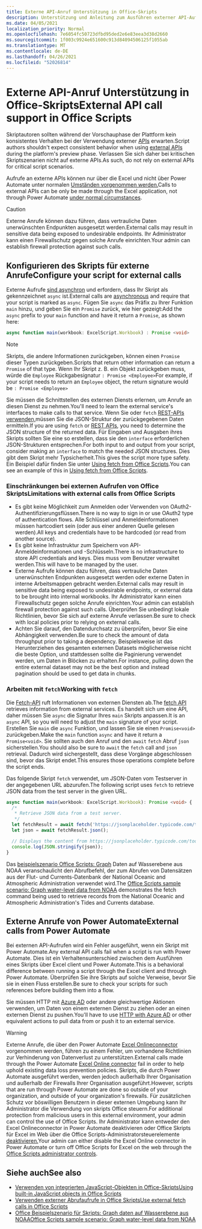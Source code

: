 ```yaml
---
title: Externe API-Anruf Unterstützung in Office-Skripts
description: Unterstützung und Anleitung zum Ausführen externer API-Aufrufe in einem Office Skripts.
ms.date: 04/05/2021
localization_priority: Normal
ms.openlocfilehash: 7e6054fc50723dfbd95ded2e6e83eea3d38d2660
ms.sourcegitcommit: 1f003c9924e651600c913d84094506125f1055ab
ms.translationtype: MT
ms.contentlocale: de-DE
ms.lasthandoff: 04/26/2021
ms.locfileid: "52026814"
---
```

# <a name="external-api-call-support-in-office-scripts"></a><span data-ttu-id="d3ec7-103">Externe API-Anruf Unterstützung in Office-Skripts</span><span class="sxs-lookup"><span data-stu-id="d3ec7-103">External API call support in Office Scripts</span></span>

<span data-ttu-id="d3ec7-104">Skriptautoren sollten während der Vorschauphase der Plattform kein konsistentes Verhalten bei der Verwendung externer [APIs](https://developer.mozilla.org/docs/Web/API) erwarten.</span><span class="sxs-lookup"><span data-stu-id="d3ec7-104">Script authors shouldn't expect consistent behavior when using [external APIs](https://developer.mozilla.org/docs/Web/API) during the platform's preview phase.</span></span> <span data-ttu-id="d3ec7-105">Verlassen Sie sich daher bei kritischen Skriptszenarien nicht auf externe APIs.</span><span class="sxs-lookup"><span data-stu-id="d3ec7-105">As such, do not rely on external APIs for critical script scenarios.</span></span>

<span data-ttu-id="d3ec7-106">Aufrufe an externe APIs können nur über die Excel und nicht über Power Automate unter normalen [Umständen vorgenommen werden.](#external-calls-from-power-automate)</span><span class="sxs-lookup"><span data-stu-id="d3ec7-106">Calls to external APIs can be only be made through the Excel application, not through Power Automate [under normal circumstances](#external-calls-from-power-automate).</span></span>

> [!CAUTION]
> <span data-ttu-id="d3ec7-107">Externe Anrufe können dazu führen, dass vertrauliche Daten unerwünschten Endpunkten ausgesetzt werden.</span><span class="sxs-lookup"><span data-stu-id="d3ec7-107">External calls may result in sensitive data being exposed to undesirable endpoints.</span></span> <span data-ttu-id="d3ec7-108">Ihr Administrator kann einen Firewallschutz gegen solche Anrufe einrichten.</span><span class="sxs-lookup"><span data-stu-id="d3ec7-108">Your admin can establish firewall protection against such calls.</span></span>

## <a name="configure-your-script-for-external-calls"></a><span data-ttu-id="d3ec7-109">Konfigurieren des Skripts für externe Anrufe</span><span class="sxs-lookup"><span data-stu-id="d3ec7-109">Configure your script for external calls</span></span>

<span data-ttu-id="d3ec7-110">Externe Aufrufe [sind asynchron](https://developer.mozilla.org/docs/Learn/JavaScript/Asynchronous/Async_await) und erfordern, dass Ihr Skript als gekennzeichnet `async` ist.</span><span class="sxs-lookup"><span data-stu-id="d3ec7-110">External calls are [asynchronous](https://developer.mozilla.org/docs/Learn/JavaScript/Asynchronous/Async_await) and require that your script is marked as `async`.</span></span> <span data-ttu-id="d3ec7-111">Fügen Sie `async` das Präfix zu Ihrer Funktion `main` hinzu, und geben Sie ein `Promise` zurück, wie hier gezeigt:</span><span class="sxs-lookup"><span data-stu-id="d3ec7-111">Add the `async` prefix to your `main` function and have it return a `Promise`, as shown here:</span></span>

```typescript
async function main(workbook: ExcelScript.Workbook) : Promise <void>
```

> [!NOTE]
> <span data-ttu-id="d3ec7-112">Skripts, die andere Informationen zurückgeben, können einen `Promise` dieser Typen zurückgeben.</span><span class="sxs-lookup"><span data-stu-id="d3ec7-112">Scripts that return other information can return a `Promise` of that type.</span></span> <span data-ttu-id="d3ec7-113">Wenn Ihr Skript z. B. ein Objekt zurückgeben muss, würde die `Employee` Rückgabesignatur `: Promise <Employee>`</span><span class="sxs-lookup"><span data-stu-id="d3ec7-113">For example, if your script needs to return an `Employee` object, the return signature would be `: Promise <Employee>`</span></span>

<span data-ttu-id="d3ec7-114">Sie müssen die Schnittstellen des externen Diensts erlernen, um Anrufe an diesen Dienst zu nehmen.</span><span class="sxs-lookup"><span data-stu-id="d3ec7-114">You'll need to learn the external service's interfaces to make calls to that service.</span></span> <span data-ttu-id="d3ec7-115">Wenn Sie oder `fetch` [REST-APIs verwenden,](https://wikipedia.org/wiki/Representational_state_transfer)müssen Sie die JSON-Struktur der zurückgegebenen Daten ermitteln.</span><span class="sxs-lookup"><span data-stu-id="d3ec7-115">If you are using `fetch` or [REST APIs](https://wikipedia.org/wiki/Representational_state_transfer), you need to determine the JSON structure of the returned data.</span></span> <span data-ttu-id="d3ec7-116">Für Eingaben und Ausgaben ihres Skripts sollten Sie eine so erstellen, dass sie den `interface` erforderlichen JSON-Strukturen entsprechen.</span><span class="sxs-lookup"><span data-stu-id="d3ec7-116">For both input to and output from your script, consider making an `interface` to match the needed JSON structures.</span></span> <span data-ttu-id="d3ec7-117">Dies gibt dem Skript mehr Typsicherheit.</span><span class="sxs-lookup"><span data-stu-id="d3ec7-117">This gives the script more type safety.</span></span> <span data-ttu-id="d3ec7-118">Ein Beispiel dafür finden Sie unter [Using fetch from Office Scripts](../resources/samples/external-fetch-calls.md).</span><span class="sxs-lookup"><span data-stu-id="d3ec7-118">You can see an example of this in [Using fetch from Office Scripts](../resources/samples/external-fetch-calls.md).</span></span>

### <a name="limitations-with-external-calls-from-office-scripts"></a><span data-ttu-id="d3ec7-119">Einschränkungen bei externen Aufrufen von Office Skripts</span><span class="sxs-lookup"><span data-stu-id="d3ec7-119">Limitations with external calls from Office Scripts</span></span>

* <span data-ttu-id="d3ec7-120">Es gibt keine Möglichkeit zum Anmelden oder Verwenden von OAuth2-Authentifizierungsflüssen.</span><span class="sxs-lookup"><span data-stu-id="d3ec7-120">There is no way to sign in or use OAuth2 type of authentication flows.</span></span> <span data-ttu-id="d3ec7-121">Alle Schlüssel und Anmeldeinformationen müssen hartcodiert sein (oder aus einer anderen Quelle gelesen werden).</span><span class="sxs-lookup"><span data-stu-id="d3ec7-121">All keys and credentials have to be hardcoded (or read from another source).</span></span>
* <span data-ttu-id="d3ec7-122">Es gibt keine Infrastruktur zum Speichern von API-Anmeldeinformationen und -Schlüsseln.</span><span class="sxs-lookup"><span data-stu-id="d3ec7-122">There is no infrastructure to store API credentials and keys.</span></span> <span data-ttu-id="d3ec7-123">Dies muss vom Benutzer verwaltet werden.</span><span class="sxs-lookup"><span data-stu-id="d3ec7-123">This will have to be managed by the user.</span></span>
* <span data-ttu-id="d3ec7-124">Externe Aufrufe können dazu führen, dass vertrauliche Daten unerwünschten Endpunkten ausgesetzt werden oder externe Daten in interne Arbeitsmappen gebracht werden.</span><span class="sxs-lookup"><span data-stu-id="d3ec7-124">External calls may result in sensitive data being exposed to undesirable endpoints, or external data to be brought into internal workbooks.</span></span> <span data-ttu-id="d3ec7-125">Ihr Administrator kann einen Firewallschutz gegen solche Anrufe einrichten.</span><span class="sxs-lookup"><span data-stu-id="d3ec7-125">Your admin can establish firewall protection against such calls.</span></span> <span data-ttu-id="d3ec7-126">Überprüfen Sie unbedingt lokale Richtlinien, bevor Sie sich auf externe Anrufe verlassen.</span><span class="sxs-lookup"><span data-stu-id="d3ec7-126">Be sure to check with local policies prior to relying on external calls.</span></span>
* <span data-ttu-id="d3ec7-127">Achten Sie darauf, den Datendurchsatz zu überprüfen, bevor Sie eine Abhängigkeit verwenden.</span><span class="sxs-lookup"><span data-stu-id="d3ec7-127">Be sure to check the amount of data throughput prior to taking a dependency.</span></span> <span data-ttu-id="d3ec7-128">Beispielsweise ist das Herunterziehen des gesamten externen Datasets möglicherweise nicht die beste Option, und stattdessen sollte die Paginierung verwendet werden, um Daten in Blöcken zu erhalten.</span><span class="sxs-lookup"><span data-stu-id="d3ec7-128">For instance, pulling down the entire external dataset may not be the best option and instead pagination should be used to get data in chunks.</span></span>

### <a name="working-with-fetch"></a><span data-ttu-id="d3ec7-129">Arbeiten mit `fetch`</span><span class="sxs-lookup"><span data-stu-id="d3ec7-129">Working with `fetch`</span></span>

<span data-ttu-id="d3ec7-130">Die [Fetch-API](https://developer.mozilla.org/docs/Web/API/Fetch_API) ruft Informationen von externen Diensten ab.</span><span class="sxs-lookup"><span data-stu-id="d3ec7-130">The [fetch API](https://developer.mozilla.org/docs/Web/API/Fetch_API) retrieves information from external services.</span></span> <span data-ttu-id="d3ec7-131">Es handelt sich um eine API, daher müssen Sie `async` die Signatur Ihres `main` Skripts anpassen.</span><span class="sxs-lookup"><span data-stu-id="d3ec7-131">It is an `async` API, so you will need to adjust the `main` signature of your script.</span></span> <span data-ttu-id="d3ec7-132">Erstellen Sie `main` die `async` Funktion, und lassen Sie sie einen `Promise<void>` zurückgeben.</span><span class="sxs-lookup"><span data-stu-id="d3ec7-132">Make the `main` function `async` and have it return a `Promise<void>`.</span></span> <span data-ttu-id="d3ec7-133">Sie sollten auch den Anruf und den `await` `fetch` Abruf `json` sicherstellen.</span><span class="sxs-lookup"><span data-stu-id="d3ec7-133">You should also be sure to `await` the `fetch` call and `json` retrieval.</span></span> <span data-ttu-id="d3ec7-134">Dadurch wird sichergestellt, dass diese Vorgänge abgeschlossen sind, bevor das Skript endet.</span><span class="sxs-lookup"><span data-stu-id="d3ec7-134">This ensures those operations complete before the script ends.</span></span>

<span data-ttu-id="d3ec7-135">Das folgende Skript `fetch` verwendet, um JSON-Daten vom Testserver in der angegebenen URL abzurufen.</span><span class="sxs-lookup"><span data-stu-id="d3ec7-135">The following script uses `fetch` to retrieve JSON data from the test server in the given URL.</span></span>

```TypeScript
async function main(workbook: ExcelScript.Workbook): Promise <void> {
  /* 
   * Retrieve JSON data from a test server.
   */
  let fetchResult = await fetch('https://jsonplaceholder.typicode.com/todos/1');
  let json = await fetchResult.json();

  // Displays the content from https://jsonplaceholder.typicode.com/todos/1
  console.log(JSON.stringify(json));
}
```

<span data-ttu-id="d3ec7-136">Das [beispielszenario Office Scripts: Graph](../resources/scenarios/noaa-data-fetch.md) Daten auf Wasserebene aus NOAA veranschaulicht den Abrufbefehl, der zum Abrufen von Datensätzen aus der Flut- und Currents-Datenbank der National Oceanic and Atmospheric Administration verwendet wird.</span><span class="sxs-lookup"><span data-stu-id="d3ec7-136">The [Office Scripts sample scenario: Graph water-level data from NOAA](../resources/scenarios/noaa-data-fetch.md) demonstrates the fetch command being used to retrieve records from the National Oceanic and Atmospheric Administration's Tides and Currents database.</span></span>

## <a name="external-calls-from-power-automate"></a><span data-ttu-id="d3ec7-137">Externe Anrufe von Power Automate</span><span class="sxs-lookup"><span data-stu-id="d3ec7-137">External calls from Power Automate</span></span>

<span data-ttu-id="d3ec7-138">Bei externen API-Aufrufen wird ein Fehler ausgeführt, wenn ein Skript mit Power Automate.</span><span class="sxs-lookup"><span data-stu-id="d3ec7-138">Any external API calls fail when a script is run with Power Automate.</span></span> <span data-ttu-id="d3ec7-139">Dies ist ein Verhaltensunterschied zwischen dem Ausführen eines Skripts über Excel client und Power Automate.</span><span class="sxs-lookup"><span data-stu-id="d3ec7-139">This is a behavioral difference between running a script through the Excel client and through Power Automate.</span></span> <span data-ttu-id="d3ec7-140">Überprüfen Sie ihre Skripts auf solche Verweise, bevor Sie sie in einen Fluss erstellen.</span><span class="sxs-lookup"><span data-stu-id="d3ec7-140">Be sure to check your scripts for such references before building them into a flow.</span></span>

<span data-ttu-id="d3ec7-141">Sie müssen HTTP mit [Azure AD](/connectors/webcontents/) oder andere gleichwertige Aktionen verwenden, um Daten von einem externen Dienst zu ziehen oder an einen externen Dienst zu pushen.</span><span class="sxs-lookup"><span data-stu-id="d3ec7-141">You'll have to use [HTTP with Azure AD](/connectors/webcontents/) or other equivalent actions to pull data from or push it to an external service.</span></span>

> [!WARNING]
> <span data-ttu-id="d3ec7-142">Externe Anrufe, die über den Power Automate [Excel Onlineconnector](/connectors/excelonlinebusiness) vorgenommen werden, führen zu einem Fehler, um vorhandene Richtlinien zur Verhinderung von Datenverlust zu unterstützen.</span><span class="sxs-lookup"><span data-stu-id="d3ec7-142">External calls made through the Power Automate [Excel Online connector](/connectors/excelonlinebusiness) fail in order to help uphold existing data loss prevention policies.</span></span> <span data-ttu-id="d3ec7-143">Skripts, die durch Power Automate ausgeführt werden, werden jedoch außerhalb Ihrer Organisation und außerhalb der Firewalls Ihrer Organisation ausgeführt.</span><span class="sxs-lookup"><span data-stu-id="d3ec7-143">However, scripts that are run through Power Automate are done so outside of your organization, and outside of your organization's firewalls.</span></span> <span data-ttu-id="d3ec7-144">Für zusätzlichen Schutz vor böswilligen Benutzern in dieser externen Umgebung kann Ihr Administrator die Verwendung von skripts Office steuern.</span><span class="sxs-lookup"><span data-stu-id="d3ec7-144">For additional protection from malicious users in this external environment, your admin can control the use of Office Scripts.</span></span> <span data-ttu-id="d3ec7-145">Ihr Administrator kann entweder den Excel Onlineconnector in Power Automate deaktivieren oder Office Skripts für Excel im Web über die Office Scripts-Administratorsteuerelemente [deaktivieren.](/microsoft-365/admin/manage/manage-office-scripts-settings)</span><span class="sxs-lookup"><span data-stu-id="d3ec7-145">Your admin can either disable the Excel Online connector in Power Automate or turn off Office Scripts for Excel on the web through the [Office Scripts administrator controls](/microsoft-365/admin/manage/manage-office-scripts-settings).</span></span>

## <a name="see-also"></a><span data-ttu-id="d3ec7-146">Siehe auch</span><span class="sxs-lookup"><span data-stu-id="d3ec7-146">See also</span></span>

* [<span data-ttu-id="d3ec7-147">Verwenden von integrierten JavaScript-Objekten in Office-Skripts</span><span class="sxs-lookup"><span data-stu-id="d3ec7-147">Using built-in JavaScript objects in Office Scripts</span></span>](javascript-objects.md)
* [<span data-ttu-id="d3ec7-148">Verwenden externer Abrufaufrufe in Office Skripts</span><span class="sxs-lookup"><span data-stu-id="d3ec7-148">Use external fetch calls in Office Scripts</span></span>](../resources/samples/external-fetch-calls.md)
* [<span data-ttu-id="d3ec7-149">Office Beispielszenario für Skripts: Graph daten auf Wasserebene aus NOAA</span><span class="sxs-lookup"><span data-stu-id="d3ec7-149">Office Scripts sample scenario: Graph water-level data from NOAA</span></span>](../resources/scenarios/noaa-data-fetch.md)
